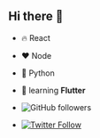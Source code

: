 ## Hi there 👋

- 🔥 React
- ❤ Node
- 👑 Python
- 🌱 learning **Flutter**


- ![GitHub followers](https://img.shields.io/github/followers/dasunx?label=Follow&style=social)
- <a href="https://twitter.com/dasunxz"><img alt="Twitter Follow" src="https://img.shields.io/twitter/follow/dasunxz?style=social"> </a>


<!--
**Dasunx/dasunx** is a ✨ _special_ ✨ repository because its `README.md` (this file) appears on your GitHub profile.

Here are some ideas to get you started:

- 🔭 I’m currently working on ...
- 🌱 I’m currently learning ...
- 👯 I’m looking to collaborate on ...
- 🤔 I’m looking for help with ...
- 💬 Ask me about ...
- 📫 How to reach me: ...
- 😄 Pronouns: ...
- ⚡ Fun fact: ...
-->
